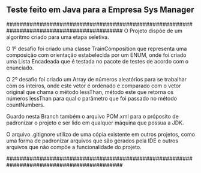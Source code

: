 ## Teste feito em Java para a Empresa Sys Manager
###########################################################################################
O Projeto dispõe de um algoritmo criado para uma etapa seletiva.

O 1º desafio foi criado uma classe TrainComposition que representa uma composição com orientação estabelecida
por um ENUM, onde foi criado uma Lista Encadeada que é testada no pacote de testes de acordo com o enunciado.

O 2º desafio foi criado um Array de números aleatórios para se trabalhar com os inteiros, onde este vetor é ordenado
e comparado com o vetor original que chama o método lessThan, método este que retorna os números lessThan para qual o parâmetro que foi
passado no método countNumbers.

Guardo nesta Branch também o arquivo POM.xml para o próposito de padronizar o projeto e ser lido em qualquer máquina que possua a JDK.

O arquivo .gitignore utilizo de uma cópia existente em outros projetos, como uma forma de padronizar arquivos que são gerados pela IDE e outros arquivos que não compõe a funcionalidade do projeto.  

###########################################################################################
